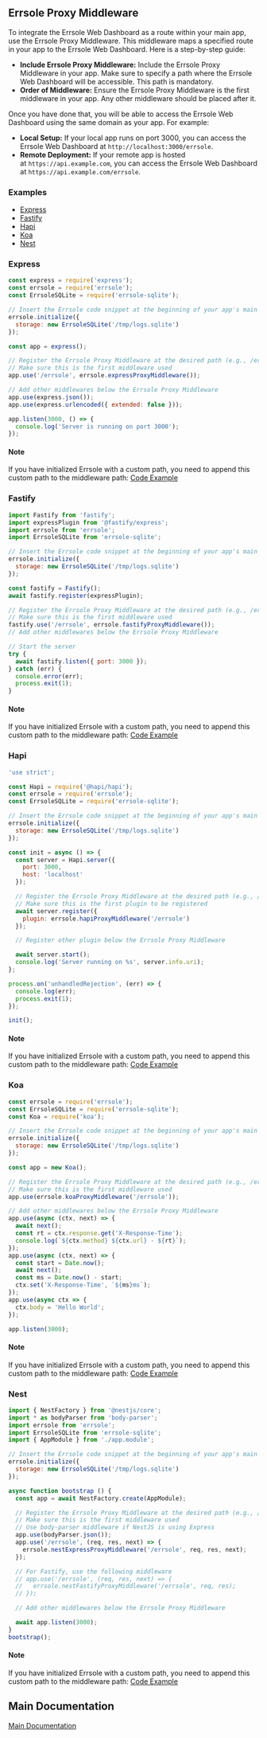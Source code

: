 ## Errsole Proxy Middleware

To integrate the Errsole Web Dashboard as a route within your main app, use the Errsole Proxy Middleware. This middleware maps a specified route in your app to the Errsole Web Dashboard. Here is a step-by-step guide:

* **Include Errsole Proxy Middleware:** Include the Errsole Proxy Middleware in your app. Make sure to specify a path where the Errsole Web Dashboard will be accessible. This path is mandatory.
* **Order of Middleware:** Ensure the Errsole Proxy Middleware is the first middleware in your app. Any other middleware should be placed after it.

Once you have done that, you will be able to access the Errsole Web Dashboard using the same domain as your app. For example:

* **Local Setup:** If your local app runs on port 3000, you can access the Errsole Web Dashboard at `http://localhost:3000/errsole`.
* **Remote Deployment:** If your remote app is hosted at `https://api.example.com`, you can access the Errsole Web Dashboard at `https://api.example.com/errsole`.

### Examples

* [Express](#express)
* [Fastify](#fastify)
* [Hapi](#hapi)
* [Koa](#koa)
* [Nest](#nest)

### Express

```javascript
const express = require('express');
const errsole = require('errsole');
const ErrsoleSQLite = require('errsole-sqlite');

// Insert the Errsole code snippet at the beginning of your app's main file
errsole.initialize({
  storage: new ErrsoleSQLite('/tmp/logs.sqlite')
});

const app = express();

// Register the Errsole Proxy Middleware at the desired path (e.g., /errsole)
// Make sure this is the first middleware used
app.use('/errsole', errsole.expressProxyMiddleware());

// Add other middlewares below the Errsole Proxy Middleware
app.use(express.json());
app.use(express.urlencoded({ extended: false }));

app.listen(3000, () => {
  console.log('Server is running on port 3000');
});
```

#### Note

If you have initialized Errsole with a custom path, you need to append this custom path to the middleware path: [Code Example](/examples/proxy-middleware/express-custom-path.js)

### Fastify

```javascript
import Fastify from 'fastify';
import expressPlugin from '@fastify/express';
import errsole from 'errsole';
import ErrsoleSQLite from 'errsole-sqlite';

// Insert the Errsole code snippet at the beginning of your app's main file
errsole.initialize({
  storage: new ErrsoleSQLite('/tmp/logs.sqlite')
});

const fastify = Fastify();
await fastify.register(expressPlugin);

// Register the Errsole Proxy Middleware at the desired path (e.g., /errsole)
// Make sure this is the first middleware used
fastify.use('/errsole', errsole.fastifyProxyMiddleware());
// Add other middlewares below the Errsole Proxy Middleware

// Start the server
try {
  await fastify.listen({ port: 3000 });
} catch (err) {
  console.error(err);
  process.exit(1);
}
```

#### Note

If you have initialized Errsole with a custom path, you need to append this custom path to the middleware path: [Code Example](/examples/proxy-middleware/fastify-custom-path.mjs)

### Hapi

```javascript
'use strict';

const Hapi = require('@hapi/hapi');
const errsole = require('errsole');
const ErrsoleSQLite = require('errsole-sqlite');

// Insert the Errsole code snippet at the beginning of your app's main file
errsole.initialize({
  storage: new ErrsoleSQLite('/tmp/logs.sqlite')
});

const init = async () => {
  const server = Hapi.server({
    port: 3000,
    host: 'localhost'
  });

  // Register the Errsole Proxy Middleware at the desired path (e.g., /errsole)
  // Make sure this is the first plugin to be registered
  await server.register({
    plugin: errsole.hapiProxyMiddleware('/errsole')
  });

  // Register other plugin below the Errsole Proxy Middleware

  await server.start();
  console.log('Server running on %s', server.info.uri);
};

process.on('unhandledRejection', (err) => {
  console.log(err);
  process.exit(1);
});

init();
```

#### Note

If you have initialized Errsole with a custom path, you need to append this custom path to the middleware path: [Code Example](/examples/proxy-middleware/hapi-custom-path.js)

### Koa

```javascript
const errsole = require('errsole');
const ErrsoleSQLite = require('errsole-sqlite');
const Koa = require('koa');

// Insert the Errsole code snippet at the beginning of your app's main file
errsole.initialize({
  storage: new ErrsoleSQLite('/tmp/logs.sqlite')
});

const app = new Koa();

// Register the Errsole Proxy Middleware at the desired path (e.g., /errsole)
// Make sure this is the first middleware used
app.use(errsole.koaProxyMiddleware('/errsole'));

// Add other middlewares below the Errsole Proxy Middleware
app.use(async (ctx, next) => {
  await next();
  const rt = ctx.response.get('X-Response-Time');
  console.log(`${ctx.method} ${ctx.url} - ${rt}`);
});
app.use(async (ctx, next) => {
  const start = Date.now();
  await next();
  const ms = Date.now() - start;
  ctx.set('X-Response-Time', `${ms}ms`);
});
app.use(async ctx => {
  ctx.body = 'Hello World';
});

app.listen(3000);
```

#### Note

If you have initialized Errsole with a custom path, you need to append this custom path to the middleware path: [Code Example](/examples/proxy-middleware/koa-custom-path.js)

### Nest

```javascript
import { NestFactory } from '@nestjs/core';
import * as bodyParser from 'body-parser';
import errsole from 'errsole';
import ErrsoleSQLite from 'errsole-sqlite';
import { AppModule } from './app.module';

// Insert the Errsole code snippet at the beginning of your app's main file
errsole.initialize({
  storage: new ErrsoleSQLite('/tmp/logs.sqlite')
});

async function bootstrap () {
  const app = await NestFactory.create(AppModule);

  // Register the Errsole Proxy Middleware at the desired path (e.g., /errsole)
  // Make sure this is the first middleware used
  // Use body-parser middleware if NestJS is using Express
  app.use(bodyParser.json());
  app.use('/errsole', (req, res, next) => {
    errsole.nestExpressProxyMiddleware('/errsole', req, res, next);
  });

  // For Fastify, use the following middleware
  // app.use('/errsole', (req, res, next) => {
  //   errsole.nestFastifyProxyMiddleware('/errsole', req, res);
  // });

  // Add other middlewares below the Errsole Proxy Middleware

  await app.listen(3000);
}
bootstrap();
```

#### Note

If you have initialized Errsole with a custom path, you need to append this custom path to the middleware path: [Code Example](/examples/proxy-middleware/nest-custom-path.ts)

## Main Documentation

[Main Documentation](/README.md)
